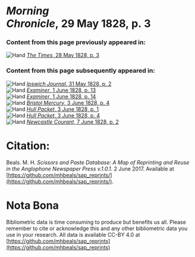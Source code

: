 # *Morning Chronicle*, 29 May 1828, p. 3  
  
### Content from this page previously appeared in:  
![Hand](http://scissorsandpaste.net/wp-content/uploads/2017/06/smallhandpointer.png) [*The Times*, 28 May 1828, p. 3](https://mhbeals.github.io/sap_html/The-Times/The-Times-28-May-1828-p-3)  
  
### Content from this page subsequently appeared in:  
![Hand](http://scissorsandpaste.net/wp-content/uploads/2017/06/smallhandpointer.png) [*Ipswich Journal*, 31 May 1828, p. 2](https://mhbeals.github.io/sap_html/Ipswich-Journal/Ipswich-Journal-31-May-1828-p-2)  
![Hand](http://scissorsandpaste.net/wp-content/uploads/2017/06/smallhandpointer.png) [*Examiner*, 1 June 1828, p. 13](https://mhbeals.github.io/sap_html/Examiner/Examiner-1-June-1828-p-13)  
![Hand](http://scissorsandpaste.net/wp-content/uploads/2017/06/smallhandpointer.png) [*Examiner*, 1 June 1828, p. 14](https://mhbeals.github.io/sap_html/Examiner/Examiner-1-June-1828-p-14)  
![Hand](http://scissorsandpaste.net/wp-content/uploads/2017/06/smallhandpointer.png) [*Bristol Mercury*, 3 June 1828, p. 4](https://mhbeals.github.io/sap_html/Bristol-Mercury/Bristol-Mercury-3-June-1828-p-4)  
![Hand](http://scissorsandpaste.net/wp-content/uploads/2017/06/smallhandpointer.png) [*Hull Packet*, 3 June 1828, p. 1](https://mhbeals.github.io/sap_html/Hull-Packet/Hull-Packet-3-June-1828-p-1)  
![Hand](http://scissorsandpaste.net/wp-content/uploads/2017/06/smallhandpointer.png) [*Hull Packet*, 3 June 1828, p. 4](https://mhbeals.github.io/sap_html/Hull-Packet/Hull-Packet-3-June-1828-p-4)  
![Hand](http://scissorsandpaste.net/wp-content/uploads/2017/06/smallhandpointer.png) [*Newcastle Courant*, 7 June 1828, p. 2](https://mhbeals.github.io/sap_html/Newcastle-Courant/Newcastle-Courant-7-June-1828-p-2)  


# Citation: 

Beals. M. H. *Scissors and Paste Database: A Map of Reprinting and Reuse in the Anglophone Newspaper Press v.1.0.1.* 2 June 2017. Available at [https://github.com/mhbeals/sap_reprints/](https://github.com/mhbeals/sap_reprints/). 

# Nota Bona

Bibliometric data is time consuming to produce but benefits us all. Please remember to cite or acknowledge this and any other bibliometric data you use in your research. All data is available CC-BY 4.0 at [https://github.com/mhbeals/sap_reprints](https://github.com/mhbeals/sap_reprints)